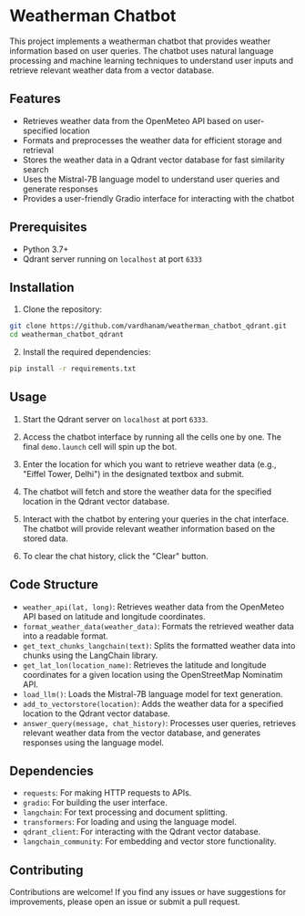 # Weatherman Chatbot

This project implements a weatherman chatbot that provides weather information based on user queries. The chatbot uses natural language processing and machine learning techniques to understand user inputs and retrieve relevant weather data from a vector database.

## Features

- Retrieves weather data from the OpenMeteo API based on user-specified location
- Formats and preprocesses the weather data for efficient storage and retrieval
- Stores the weather data in a Qdrant vector database for fast similarity search
- Uses the Mistral-7B language model to understand user queries and generate responses
- Provides a user-friendly Gradio interface for interacting with the chatbot

## Prerequisites

- Python 3.7+
- Qdrant server running on `localhost` at port `6333`

## Installation

1. Clone the repository:

```bash
git clone https://github.com/vardhanam/weatherman_chatbot_qdrant.git
cd weatherman_chatbot_qdrant
```

2. Install the required dependencies:

```bash
pip install -r requirements.txt
```

## Usage

1. Start the Qdrant server on `localhost` at port `6333`.

2. Access the chatbot interface by running all the cells one by one. The final `demo.launch` cell will spin up the bot.

3. Enter the location for which you want to retrieve weather data (e.g., "Eiffel Tower, Delhi") in the designated textbox and submit.

4. The chatbot will fetch and store the weather data for the specified location in the Qdrant vector database.

6. Interact with the chatbot by entering your queries in the chat interface. The chatbot will provide relevant weather information based on the stored data.

7. To clear the chat history, click the "Clear" button.

## Code Structure

- `weather_api(lat, long)`: Retrieves weather data from the OpenMeteo API based on latitude and longitude coordinates.
- `format_weather_data(weather_data)`: Formats the retrieved weather data into a readable format.
- `get_text_chunks_langchain(text)`: Splits the formatted weather data into chunks using the LangChain library.
- `get_lat_lon(location_name)`: Retrieves the latitude and longitude coordinates for a given location using the OpenStreetMap Nominatim API.
- `load_llm()`: Loads the Mistral-7B language model for text generation.
- `add_to_vectorstore(location)`: Adds the weather data for a specified location to the Qdrant vector database.
- `answer_query(message, chat_history)`: Processes user queries, retrieves relevant weather data from the vector database, and generates responses using the language model.

## Dependencies

- `requests`: For making HTTP requests to APIs.
- `gradio`: For building the user interface.
- `langchain`: For text processing and document splitting.
- `transformers`: For loading and using the language model.
- `qdrant_client`: For interacting with the Qdrant vector database.
- `langchain_community`: For embedding and vector store functionality.

## Contributing

Contributions are welcome! If you find any issues or have suggestions for improvements, please open an issue or submit a pull request.

